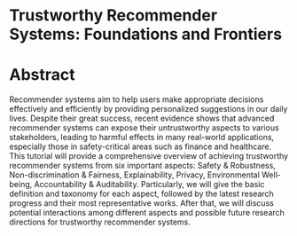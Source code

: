 # Trustworthy Recommender Systems: Foundations and Frontiers


# Abstract
Recommender systems aim to help users make appropriate decisions effectively and efficiently by providing personalized suggestions in our daily lives. Despite their great success, recent evidence shows that advanced recommender systems can expose their untrustworthy aspects to various stakeholders, leading to harmful effects in many real-world applications, especially those in safety-critical areas such as finance and healthcare. 
This tutorial will provide a comprehensive overview of achieving trustworthy recommender systems from six important aspects: Safety \& Robustness, Non-discrimination \& Fairness, Explainability, Privacy, Environmental Well-being, Accountability \& Auditability.
Particularly, we will give the basic definition and taxonomy for each aspect, followed by the latest research progress and their most representative works. After that, we will discuss potential interactions among different aspects and possible future research directions for trustworthy recommender systems.
